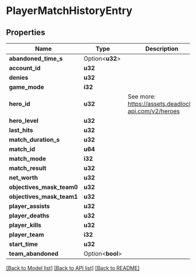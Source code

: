 # PlayerMatchHistoryEntry

## Properties

Name | Type | Description | Notes
------------ | ------------- | ------------- | -------------
**abandoned_time_s** | Option<**u32**> |  | [optional]
**account_id** | **u32** |  | 
**denies** | **u32** |  | 
**game_mode** | **i32** |  | 
**hero_id** | **u32** | See more: <https://assets.deadlock-api.com/v2/heroes> | 
**hero_level** | **u32** |  | 
**last_hits** | **u32** |  | 
**match_duration_s** | **u32** |  | 
**match_id** | **u64** |  | 
**match_mode** | **i32** |  | 
**match_result** | **u32** |  | 
**net_worth** | **u32** |  | 
**objectives_mask_team0** | **u32** |  | 
**objectives_mask_team1** | **u32** |  | 
**player_assists** | **u32** |  | 
**player_deaths** | **u32** |  | 
**player_kills** | **u32** |  | 
**player_team** | **i32** |  | 
**start_time** | **u32** |  | 
**team_abandoned** | Option<**bool**> |  | [optional]

[[Back to Model list]](../README.md#documentation-for-models) [[Back to API list]](../README.md#documentation-for-api-endpoints) [[Back to README]](../README.md)


